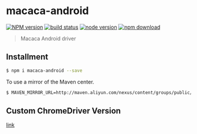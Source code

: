 # macaca-android

[![NPM version][npm-image]][npm-url]
[![build status][travis-image]][travis-url]
[![node version][node-image]][node-url]
[![npm download][download-image]][download-url]

[npm-image]: https://img.shields.io/npm/v/macaca-android.svg?style=flat-square
[npm-url]: https://npmjs.org/package/macaca-android
[travis-image]: https://img.shields.io/travis/macacajs/macaca-android.svg?style=flat-square
[travis-url]: https://travis-ci.org/macacajs/macaca-android
[node-image]: https://img.shields.io/badge/node.js-%3E=_7-green.svg?style=flat-square
[node-url]: http://nodejs.org/download/
[download-image]: https://img.shields.io/npm/dm/macaca-android.svg?style=flat-square
[download-url]: https://npmjs.org/package/macaca-android

> Macaca Android driver

## Installment

```bash
$ npm i macaca-android --save
```

To use a mirror of the Maven center.

```bash
$ MAVEN_MIRROR_URL=http://maven.aliyun.com/nexus/content/groups/public/ npm i macaca-android -g
```

## Custom ChromeDriver Version

[link](//github.com/macacajs/macaca-chromedriver#custom-version)
